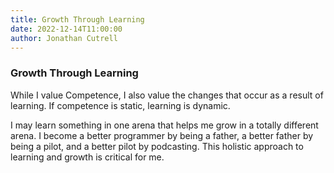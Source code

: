```yaml
---
title: Growth Through Learning
date: 2022-12-14T11:00:00
author: Jonathan Cutrell
---
```


### Growth Through Learning

While I value Competence, I also value the changes that occur as a result of learning. If competence is static, learning is dynamic.

I may learn something in one arena that helps me grow in a totally different arena. I become a better programmer by being a father, a better father by being a pilot, and a better pilot by podcasting. This holistic approach to learning and growth is critical for me.
